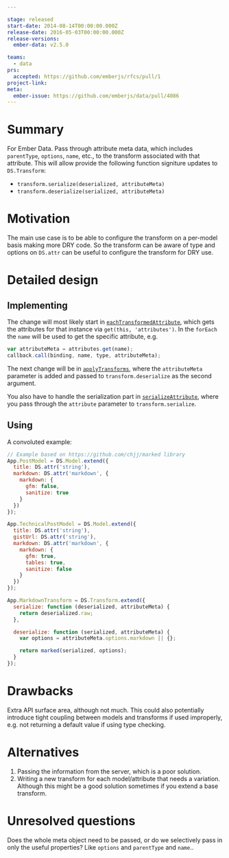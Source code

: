 ```yaml
---

stage: released
start-date: 2014-08-14T00:00:00.000Z
release-date: 2016-05-03T00:00:00.000Z
release-versions: 
  ember-data: v2.5.0

teams: 
  - data
prs:
  accepted: https://github.com/emberjs/rfcs/pull/1
project-link: 
meta:
  ember-issue: https://github.com/emberjs/data/pull/4086
---
```


# Summary

For Ember Data. Pass through attribute meta data, which includes `parentType`, `options`, `name`, etc.,
to the transform associated with that attribute. This will allow provide the following function signiture updates to `DS.Transform`:

* `transform.serialize(deserialized, attributeMeta)`
* `transform.deserialize(serialized, attributeMeta)`

# Motivation

The main use case is to be able to configure the transform
on a per-model basis making more DRY code. So the transform can be aware of type and options on `DS.attr` can
be useful to configure the transform for DRY use.

# Detailed design

## Implementing

The change will most likely start in [`eachTransformedAttribute`][1], which gets the attributes for that instance via `get(this, 'attributes')`. In the `forEach` the `name` will be used to get the specific attribute, e.g.

```js
var attributeMeta = attributes.get(name);
callback.call(binding, name, type, attributeMeta);
```

The next change will be in [`applyTransforms`][2], where the `attributeMeta` parameter is added and passed to `transform.deserialize` as the second argument.

You also have to handle the serialization part in [`serializeAttribute`][3], where you pass through the `attribute` parameter to `transform.serialize`.

## Using

A convoluted example:

```js
// Example based on https://github.com/chjj/marked library
App.PostModel = DS.Model.extend({
  title: DS.attr('string'),
  markdown: DS.attr('markdown', {
    markdown: {
      gfm: false,
      sanitize: true
    }
  })
});

App.TechnicalPostModel = DS.Model.extend({
  title: DS.attr('string'),
  gistUrl: DS.attr('string'),
  markdown: DS.attr('markdown', {
    markdown: {
      gfm: true,
      tables: true,
      sanitize: false
    }
  })
});

App.MarkdownTransform = DS.Transform.extend({
  serialize: function (deserialized, attributeMeta) {
    return deserialized.raw;
  },

  deserialize: function (serialized, attributeMeta) {
    var options = attributeMeta.options.markdown || {};

    return marked(serialized, options);
  }
});
```

# Drawbacks

Extra API surface area, although not much. This could also potentially introduce tight coupling between models and transforms if used improperly, e.g. not returning a default value if using type checking.

# Alternatives

1. Passing the information from the server, which is a poor solution.
2. Writing a new transform for each model/attribute that needs a variation. Although this might be a good solution sometimes if you extend a base transform.

# Unresolved questions

Does the whole meta object need to be passed, or do we selectively pass in only the useful properties? Like
`options` and `parentType` and `name`..



[1]: https://github.com/emberjs/data/blob/master/packages/ember-data/lib/system/model/attributes.js#L193
[2]: https://github.com/emberjs/data/blob/master/packages/ember-data/lib/serializers/json_serializer.js#L117
[3]: https://github.com/emberjs/data/blob/master/packages/ember-data/lib/serializers/json_serializer.js#L528
